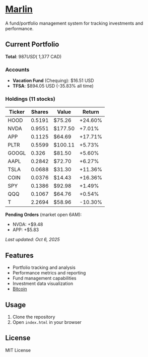 # [Marlin](https://fuckingjoshua.com/marlin)

A fund/portfolio management system for tracking investments and performance.

## Current Portfolio

**Total**: $987 USD (~$1,377 CAD)

### Accounts
- **Vacation Fund** (Chequing): $16.51 USD
- **TFSA**: $894.05 USD (-35.83% all time)

### Holdings (11 stocks)

| Ticker | Shares | Value | Return |
|--------|--------|-------|--------|
| HOOD | 0.5191 | $75.26 | +24.60% |
| NVDA | 0.9551 | $177.50 | +7.01% |
| APP | 0.1125 | $64.69 | +17.71% |
| PLTR | 0.5599 | $100.11 | +5.73% |
| GOOGL | 0.326 | $81.50 | +5.60% |
| AAPL | 0.2842 | $72.70 | +6.27% |
| TSLA | 0.0688 | $31.30 | +11.36% |
| COIN | 0.0376 | $14.43 | +16.36% |
| SPY | 0.1386 | $92.98 | +1.49% |
| QQQ | 0.1067 | $64.76 | +0.54% |
| T | 2.2694 | $58.96 | -10.30% |

**Pending Orders** (market open 6AM):
- NVDA: +$9.48
- APP: +$5.83

*Last updated: Oct 6, 2025*

## Features

- Portfolio tracking and analysis
- Performance metrics and reporting
- Fund management capabilities
- Investment data visualization
- [Bitcoin](https://fuckingjoshua.com/marlin/bitcoin)

## Usage

1. Clone the repository
2. Open `index.html` in your browser

## License

MIT License